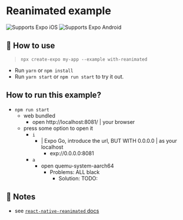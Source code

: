 # Reanimated example

<p>
  <!-- iOS -->
  <img alt="Supports Expo iOS" longdesc="Supports Expo iOS" src="https://img.shields.io/badge/iOS-4630EB.svg?style=flat-square&logo=APPLE&labelColor=999999&logoColor=fff" />
  <!-- Android -->
  <img alt="Supports Expo Android" longdesc="Supports Expo Android" src="https://img.shields.io/badge/Android-4630EB.svg?style=flat-square&logo=ANDROID&labelColor=A4C639&logoColor=fff" />
  <!-- Web -->
</p>

## 🚀 How to use

> `npx create-expo my-app --example with-reanimated`

- Run `yarn` or `npm install`
- Run `yarn start` or `npm run start` to try it out.

## How to run this example?

* `npm run start`
  * web bundled
    * open http://localhost:8081/ | your browser
  * press some option to open it
    * `i`
      * | Expo Go, introduce the url, BUT WITH 0.0.0.0 | as your localhost
        * exp://0.0.0.0:8081
    * `a`
      * open quemu-system-aarch64
        * Problems: ALL black
          * Solution: TODO:

## 📝 Notes

* see [`react-native-reanimated` docs](https://docs.swmansion.com/react-native-reanimated/)
